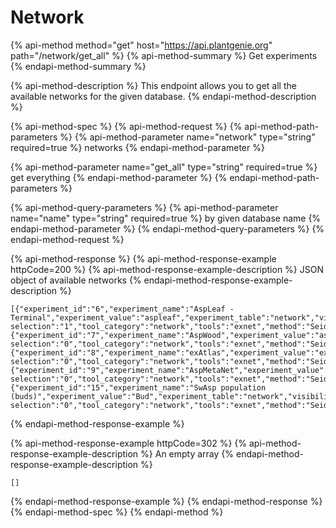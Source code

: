 # Network

{% api-method method="get" host="https://api.plantgenie.org" path="/network/get\_all" %}
{% api-method-summary %}
Get experiments
{% endapi-method-summary %}

{% api-method-description %}
This endpoint allows you to get all the available networks for the given database.
{% endapi-method-description %}

{% api-method-spec %}
{% api-method-request %}
{% api-method-path-parameters %}
{% api-method-parameter name="network" type="string" required=true %}
networks
{% endapi-method-parameter %}

{% api-method-parameter name="get\_all" type="string" required=true %}
get everything
{% endapi-method-parameter %}
{% endapi-method-path-parameters %}

{% api-method-query-parameters %}
{% api-method-parameter name="name" type="string" required=true %}
by given database name 
{% endapi-method-parameter %}
{% endapi-method-query-parameters %}
{% endapi-method-request %}

{% api-method-response %}
{% api-method-response-example httpCode=200 %}
{% api-method-response-example-description %}
JSON object of available networks
{% endapi-method-response-example-description %}

```
[{"experiment_id":"6","experiment_name":"AspLeaf - Terminal","experiment_value":"aspleaf","experiment_table":"network","visibility":"true","default selection":"1","tool_category":"network","tools":"exnet","method":"Seidr"},{"experiment_id":"7","experiment_name":"AspWood","experiment_value":"aspwood","experiment_table":"network","visibility":"true","default selection":"0","tool_category":"network","tools":"exnet","method":"Seidr"},{"experiment_id":"8","experiment_name":"exAtlas","experiment_value":"exatlas","experiment_table":"network","visibility":"true","default selection":"0","tool_category":"network","tools":"exnet","method":"Seidr"},{"experiment_id":"9","experiment_name":"AspMetaNet","experiment_value":"full","experiment_table":"network","visibility":"true","default selection":"0","tool_category":"network","tools":"exnet","method":"Seidr"},{"experiment_id":"15","experiment_name":"SwAsp population (buds)","experiment_value":"Bud","experiment_table":"network","visibility":"true","default selection":"0","tool_category":"network","tools":"exnet","method":"Seidr"}]
```
{% endapi-method-response-example %}

{% api-method-response-example httpCode=302 %}
{% api-method-response-example-description %}
An empty array
{% endapi-method-response-example-description %}

```
[]
```
{% endapi-method-response-example %}
{% endapi-method-response %}
{% endapi-method-spec %}
{% endapi-method %}

